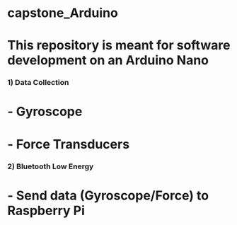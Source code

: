 # capstone_Arduino

# This repository is meant for software development on an Arduino Nano
### 1) Data Collection
#       - Gyroscope
#       - Force Transducers
### 2) Bluetooth Low Energy
#       - Send data (Gyroscope/Force) to Raspberry Pi
